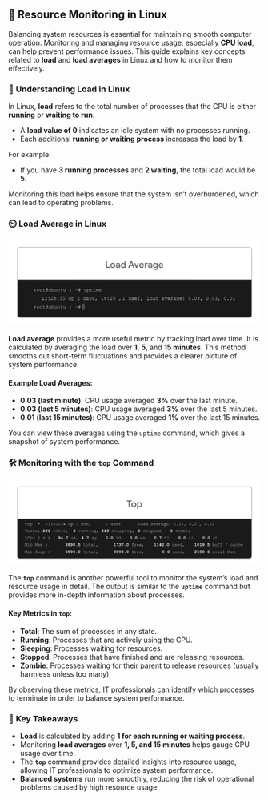 ## 🐧 **Resource Monitoring in Linux**

Balancing system resources is essential for maintaining smooth computer operation. Monitoring and managing resource usage, especially **CPU load**, can help prevent performance issues. This guide explains key concepts related to **load** and **load averages** in Linux and how to monitor them effectively.

### 🧮 **Understanding Load in Linux**

In Linux, **load** refers to the total number of processes that the CPU is either **running** or **waiting to run**. 

- A **load value of 0** indicates an idle system with no processes running.
- Each additional **running or waiting process** increases the load by **1**.

For example:
- If you have **3 running processes** and **2 waiting**, the total load would be **5**.

Monitoring this load helps ensure that the system isn’t overburdened, which can lead to operating problems.

### ⏲️ **Load Average in Linux**

![load_av](Load-Av.png)

**Load average** provides a more useful metric by tracking load over time. It is calculated by averaging the load over **1**, **5**, and **15 minutes**. This method smooths out short-term fluctuations and provides a clearer picture of system performance.

#### **Example Load Averages**:
- **0.03 (last minute)**: CPU usage averaged **3%** over the last minute.
- **0.03 (last 5 minutes)**: CPU usage averaged **3%** over the last 5 minutes.
- **0.01 (last 15 minutes)**: CPU usage averaged **1%** over the last 15 minutes.

You can view these averages using the `uptime` command, which gives a snapshot of system performance.

### 🛠️ **Monitoring with the `top` Command**

![top](top.png)

The **`top`** command is another powerful tool to monitor the system’s load and resource usage in detail. The output is similar to the **`uptime`** command but provides more in-depth information about processes.

#### Key Metrics in `top`:

- **Total**: The sum of processes in any state.
- **Running**: Processes that are actively using the CPU.
- **Sleeping**: Processes waiting for resources.
- **Stopped**: Processes that have finished and are releasing resources.
- **Zombie**: Processes waiting for their parent to release resources (usually harmless unless too many).

By observing these metrics, IT professionals can identify which processes to terminate in order to balance system performance.

### 🚀 **Key Takeaways**

- **Load** is calculated by adding **1 for each running or waiting process**.
- Monitoring **load averages** over **1, 5, and 15 minutes** helps gauge CPU usage over time.
- The **`top`** command provides detailed insights into resource usage, allowing IT professionals to optimize system performance.
- **Balanced systems** run more smoothly, reducing the risk of operational problems caused by high resource usage.
